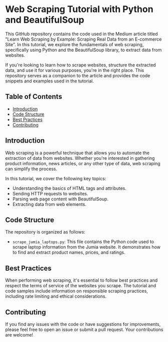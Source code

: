 # Web Scraping Tutorial with Python and BeautifulSoup

This GitHub repository contains the code used in the Medium article titled "Learn Web Scraping by Example: Scraping Real Data from an E-commerce Site". In this tutorial, we explore the fundamentals of web scraping, specifically using Python and the BeautifulSoup library, to extract data from websites. 

If you're looking to learn how to scrape websites, structure the extracted data, and use it for various purposes, you're in the right place. This repository serves as a companion to the article and provides the code snippets and examples used in the tutorial.

## Table of Contents

- [Introduction](#introduction)
- [Code Structure](#code-structure)
- [Best Practices](#best-practices)
- [Contributing](#contributing)

## Introduction

Web scraping is a powerful technique that allows you to automate the extraction of data from websites. Whether you're interested in gathering product information, news articles, or any other type of data, web scraping can simplify the process.

In this tutorial, we cover the following key topics:

- Understanding the basics of HTML tags and attributes.
- Sending HTTP requests to websites.
- Parsing web page content with BeautifulSoup.
- Extracting data from web elements.

## Code Structure

The repository is organized as follows:

- `scrape_jumia_laptops.py`: This file contains the Python code used to scrape laptop information from the Jumia website. It demonstrates how to find and extract product names, prices, and ratings.

## Best Practices

When performing web scraping, it's essential to follow best practices and respect the terms of service of the websites you scrape. The tutorial and code samples include information on responsible scraping practices, including rate limiting and ethical considerations.

## Contributing

If you find any issues with the code or have suggestions for improvements, please feel free to open an issue or submit a pull request. Your contributions are welcome!

